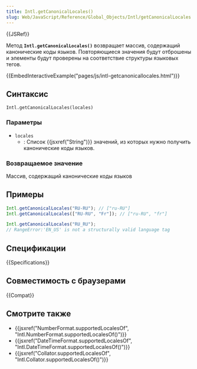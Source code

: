 ```yaml
---
title: Intl.getCanonicalLocales()
slug: Web/JavaScript/Reference/Global_Objects/Intl/getCanonicalLocales
---
```


{{JSRef}}

Метод **`Intl.getCanonicalLocales()`** возвращает массив, содержащий канонические коды языков. Повторяющиеся значения будут отброшены и элементы будут проверены на соответствие структуры языковых тегов.

{{EmbedInteractiveExample("pages/js/intl-getcanonicallocales.html")}}

## Синтаксис

```
Intl.getCanonicalLocales(locales)
```

### Параметры

- `locales`
  - : Список {{jsxref("String")}} значений, из которых нужно получить канонические коды языков.

### Возвращаемое значение

Массив, содержащий канонические коды языков

## Примеры

```js
Intl.getCanonicalLocales("RU-RU"); // ["ru-RU"]
Intl.getCanonicalLocales(["RU-RU", "Fr"]); // ["ru-RU", "fr"]

Intl.getCanonicalLocales("RU_RU");
// RangeError:'EN_US' is not a structurally valid language tag
```

## Спецификации

{{Specifications}}

## Совместимость с браузерами

{{Compat}}

## Смотрите также

- {{jsxref("NumberFormat.supportedLocalesOf", "Intl.NumberFormat.supportedLocalesOf()")}}
- {{jsxref("DateTimeFormat.supportedLocalesOf", "Intl.DateTimeFormat.supportedLocalesOf()")}}
- {{jsxref("Collator.supportedLocalesOf", "Intl.Collator.supportedLocalesOf()")}}
